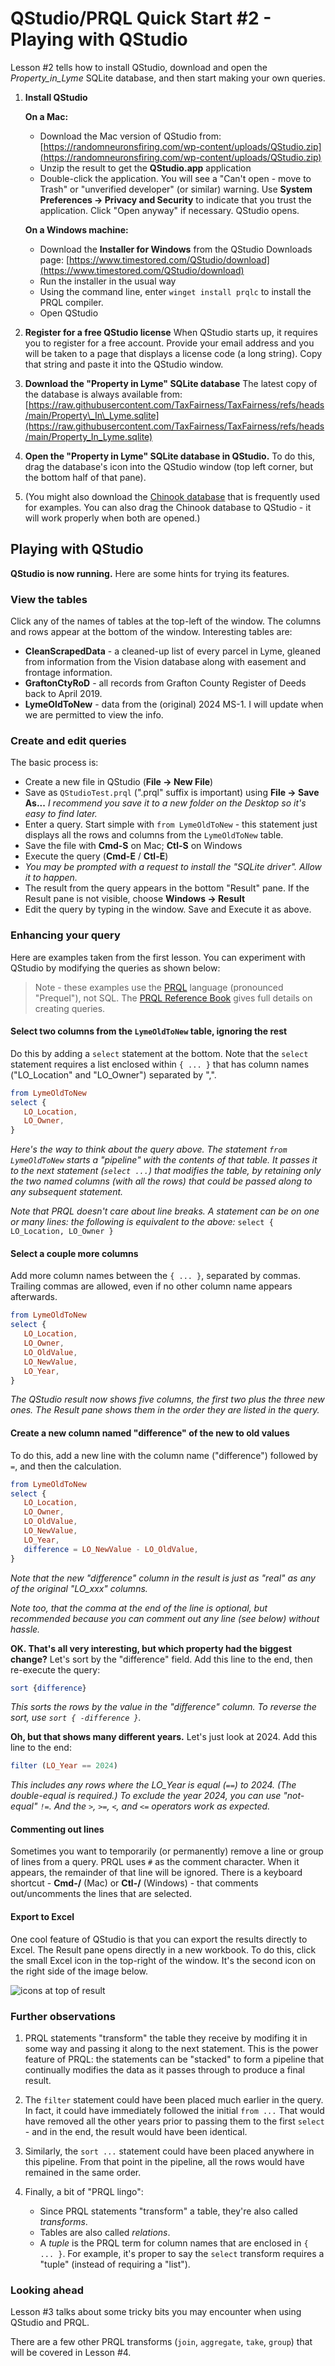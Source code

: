 # QStudio/PRQL Quick Start #2 - Playing with QStudio

Lesson #2 tells how to install QStudio,
download and open the _Property\_in\_Lyme_ SQLite database,
and then start making your own queries.

1. **Install QStudio**

   **On a Mac:**

   * Download the Mac version of QStudio from:
    [https://randomneuronsfiring.com/wp-content/uploads/QStudio.zip](https://randomneuronsfiring.com/wp-content/uploads/QStudio.zip)
   * Unzip the result to get the **QStudio.app** application
   * Double-click the application.
    You will see a "Can't open - move to Trash" or
    "unverified developer" (or similar) warning.
    Use **System Preferences -> Privacy and Security** to
    indicate that you trust the application.
    Click "Open anyway" if necessary. QStudio opens.

   **On a Windows machine:**

   * Download the **Installer for Windows** from the
    QStudio Downloads page:
    [https://www.timestored.com/QStudio/download](https://www.timestored.com/QStudio/download)
   * Run the installer in the usual way
   * Using the command line, enter `winget install prqlc`
    to install the PRQL compiler.
   * Open QStudio

2. **Register for a free QStudio license**
  When QStudio starts up, it requires you to register for
  a free account.
  Provide your email address and you will be taken to a page
  that displays a license code (a long string).
  Copy that string and paste it into the QStudio window.

3. **Download the "Property in Lyme" SQLite database**
  The latest copy of the database is always available from:
  [https://raw.githubusercontent.com/TaxFairness/TaxFairness/refs/heads/main/Property\_In\_Lyme.sqlite](https://raw.githubusercontent.com/TaxFairness/TaxFairness/refs/heads/main/Property_In_Lyme.sqlite)
  
4. **Open the "Property in Lyme" SQLite database in QStudio.**
   To do this, drag the database's icon into the QStudio window
   (top left corner, but the bottom half of that pane).

5. (You might also download the
  [Chinook database](https://github.com/lerocha/chinook-database/releases/download/v1.4.5/Chinook_Sqlite.sqlite)
  that is frequently used for examples.
  You can also drag the Chinook database to QStudio -
  it will work properly when both are opened.)
  
## Playing with QStudio

**QStudio is now running.**
Here are some hints for trying its features.

### View the tables

Click any of the names of tables
at the top-left of the window.
The columns and rows appear at the bottom of the window.
Interesting tables are:

* **CleanScrapedData** - a cleaned-up list of every parcel
  in Lyme, gleaned from information
  from the Vision database along with easement
  and frontage information.
* **GraftonCtyRoD** - all records from Grafton County
  Register of Deeds back to April 2019.
* **LymeOldToNew** - data from the (original) 2024 MS-1.
  I will update when we are permitted to view the info.

### Create and edit queries

The basic process is:

* Create a new file in QStudio (**File -> New File**)
* Save as `QStudioTest.prql` (".prql" suffix is important)
  using **File -> Save As...**
  _I recommend you save it to a new folder on the Desktop
  so it's easy to find later._
* Enter a query. Start simple with `from LymeOldToNew` -
  this statement just displays all the
  rows and columns from the `LymeOldToNew` table.
* Save the file with **Cmd-S** on Mac; **Ctl-S** on Windows
* Execute the query (**Cmd-E** / **Ctl-E**)
* _You may be prompted with a request to install the
  "SQLite driver". Allow it to happen._
* The result from the query appears in the bottom "Result" pane.
  If the Result pane is not visible,
  choose **Windows -> Result**
* Edit the query by typing in the window.
  Save and Execute it as above.

### Enhancing your query

Here are examples taken from the first lesson.
You can experiment with QStudio by modifying the
queries as shown below:

> Note - these examples use the [PRQL](https://prql-lang.org)
> language (pronounced "Prequel"), not SQL.
> The
> [PRQL Reference Book](https://prql-lang.org/book/)
> gives full details on creating queries.

#### Select two columns from the `LymeOldToNew` table, ignoring the rest

Do this by adding a `select` statement at the bottom.
Note that the `select` statement requires a list
enclosed within `{ ... }` that has column names
("LO\_Location" and "LO\_Owner") separated by ",".

```elm
from LymeOldToNew
select {
   LO_Location,
   LO_Owner,
}
```

_Here's the way to think about the query above.
The statement `from LymeOldToNew` starts a "pipeline"
with the contents of that table.
It passes it to the next statement (`select ...`)
that modifies the table,
by retaining only the two named columns (with all the rows)
that could be passed along to any subsequent statement._

_Note that PRQL doesn't care about line breaks.
A statement can be on one or many lines:
the following is equivalent to the above:_
`select { LO_Location, LO_Owner }`

#### Select a couple more columns

Add more column names between the `{ ... }`, separated by commas.
Trailing commas are allowed, even if no other column name
appears afterwards.

```elm
from LymeOldToNew
select {
   LO_Location,
   LO_Owner,
   LO_OldValue,
   LO_NewValue,
   LO_Year,
}
```

_The QStudio result now shows five columns,
the first two plus the three new ones.
The Result pane shows them in the order they are listed
in the query._

#### Create a new column named "difference" of the new to old values

To do this, add a new line with the column name ("difference")
followed by `=`, and then the calculation.

```elm
from LymeOldToNew
select {
   LO_Location,
   LO_Owner,
   LO_OldValue,
   LO_NewValue,
   LO_Year,
   difference = LO_NewValue - LO_OldValue,
}
```

_Note that the new "difference" column in the result is
just as "real" as any of the original "LO\_xxx" columns._

_Note too, that the comma at the end of the line
is optional, but recommended because
you can comment out any line (see below) without hassle._

**OK. That's all very interesting, but which property had the biggest change?**
Let's sort by the "difference" field.
Add this line to the end, then re-execute the query:

```elm
sort {difference}
```

_This sorts the rows by the value in the "difference" column.
To reverse the sort, use `sort { -difference }`._

**Oh, but that shows many different years.**
Let's just look at 2024. Add this line to the end:

```elm
filter (LO_Year == 2024)
```

_This includes any rows where the LO\_Year is equal (`==`) to 2024.
(The double-equal is required.)
To exclude the year 2024, you can use "not-equal" `!=`.
And the `>`, `>=`, `<`, and `<=` operators work as expected._

#### Commenting out lines

Sometimes you want to temporarily (or permanently)
remove a line or group of lines from a query.
PRQL uses `#` as the comment character.
When it appears, the remainder of that line will be ignored.
There is a keyboard shortcut -
**Cmd-/** (Mac) or **Ctl-/** (Windows) -
that comments out/uncomments the lines that are selected.

#### Export to Excel

One cool feature of QStudio is that you can export
the results directly to Excel.
The Result pane opens directly in a new workbook.
To do this, click the small Excel icon in the
top-right of the window.
It's the second icon on the right side of the image below.

![icons at top of result](./media/icons-in-result-window.png)

### Further observations

1. PRQL statements "transform" the table they receive
  by modifing it in some way and passing it along to
  the next statement.
  This is the power feature of PRQL: the statements can be
  "stacked" to form a pipeline that continually modifies the
  data as it passes through to produce a final result.

2. The `filter` statement
  could have been placed much earlier in the query.
  In fact, it could have immediately followed the
  initial `from ...`
  That would have removed all the other years prior
  to passing them to the first `select` - and in the end,
  the result would have been identical.

3. Similarly, the `sort ...` statement could have been placed
  anywhere in this pipeline.
  From that point in the pipeline,
  all the rows would have remained in the same order.

4. Finally, a bit of "PRQL lingo":

   * Since PRQL statements "transform" a table, they're
     also called _transforms_.
   * Tables are also called _relations_.
   * A _tuple_ is the PRQL term for column names that are
     enclosed in `{ ... }`.
     For example, it's proper to say the `select` transform
     requires a "tuple" (instead of requiring a "list").

### Looking ahead

Lesson #3 talks about some tricky bits you may encounter when
using QStudio and PRQL.

There are a few other PRQL transforms
(`join`, `aggregate`, `take`, `group`) that will be covered
in Lesson #4.
